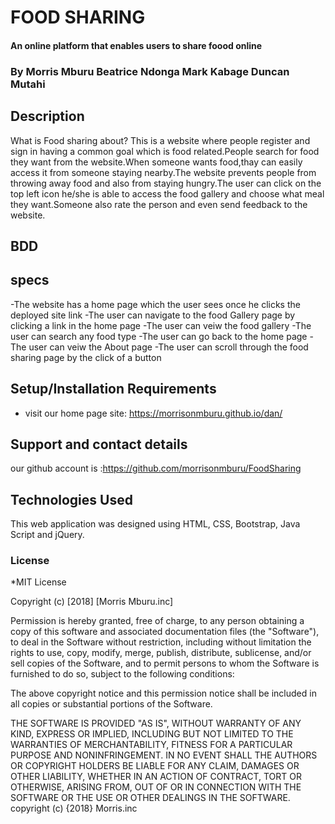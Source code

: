 # FOOD SHARING

#### An online platform that enables users to share foood online

### By **Morris Mburu Beatrice Ndonga Mark Kabage Duncan Mutahi**

## Description

What is Food sharing about? This is a website where people register and sign in having a common goal which is food related.People search for food they want from the website.When someone wants food,thay can easily access it from someone staying nearby.The website prevents people from throwing away food and also from staying hungry.The user can click on the top left icon he/she is able to access the food gallery and choose what meal they want.Someone also rate the person and even send feedback to the website.

## BDD

## specs

-The website has a home page which the user sees once he clicks the deployed site link
-The user can navigate to the food Gallery page by clicking a link in the home page
-The user can veiw the food gallery
-The user can search any food type
-The user can go back to the home page
-The user can veiw the About page
-The user can scroll through the food sharing page by the click of a button

## Setup/Installation Requirements

* visit our home page site: https://morrisonmburu.github.io/dan/

## Support and contact details

our github account is :https://github.com/morrisonmburu/FoodSharing

## Technologies Used

This web application was designed using HTML, CSS, Bootstrap, Java Script and jQuery.

### License

*MIT License

Copyright (c) [2018] [Morris Mburu.inc]

Permission is hereby granted, free of charge, to any person obtaining a copy
of this software and associated documentation files (the "Software"), to deal
in the Software without restriction, including without limitation the rights
to use, copy, modify, merge, publish, distribute, sublicense, and/or sell
copies of the Software, and to permit persons to whom the Software is
furnished to do so, subject to the following conditions:

The above copyright notice and this permission notice shall be included in all
copies or substantial portions of the Software.

THE SOFTWARE IS PROVIDED "AS IS", WITHOUT WARRANTY OF ANY KIND, EXPRESS OR
IMPLIED, INCLUDING BUT NOT LIMITED TO THE WARRANTIES OF MERCHANTABILITY,
FITNESS FOR A PARTICULAR PURPOSE AND NONINFRINGEMENT. IN NO EVENT SHALL THE
AUTHORS OR COPYRIGHT HOLDERS BE LIABLE FOR ANY CLAIM, DAMAGES OR OTHER
LIABILITY, WHETHER IN AN ACTION OF CONTRACT, TORT OR OTHERWISE, ARISING FROM,
OUT OF OR IN CONNECTION WITH THE SOFTWARE OR THE USE OR OTHER DEALINGS IN THE
SOFTWARE.
copyright (c) {2018} Morris.inc


